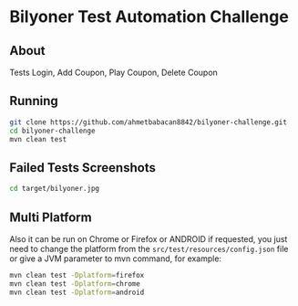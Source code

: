 # Bilyoner Test Automation Challenge

## About
Tests Login, Add Coupon, Play Coupon, Delete Coupon

## Running

```bash
git clone https://github.com/ahmetbabacan8842/bilyoner-challenge.git
cd bilyoner-challenge
mvn clean test
```

## Failed Tests Screenshots
```bash
cd target/bilyoner.jpg
```

## Multi Platform

Also it can be run on Chrome or Firefox or ANDROID if requested, you just need to change the platform from the `src/test/resources/config.json` file or give a JVM parameter to mvn command, for example:
```bash
mvn clean test -Dplatform=firefox
mvn clean test -Dplatform=chrome
mvn clean test -Dplatform=android
```
